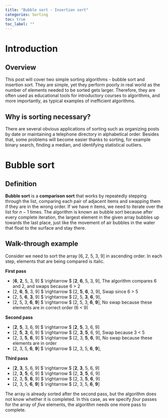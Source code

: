 ```yaml
---
title: "Bubble sort - Insertion sort"
categories: Sorting
toc: true
toc_label: ""
---
```

# Introduction

## Overview

This post will cover two simple sorting algorithms - bubble sort and insertion sort. They are simple, yet they perform poorly in real world as the number of elements needed to be sorted gets larger. Therefore, they are often used as educational tools for introductory courses to algorithms, and more importantly, as typical examples of inefficient algorithms. 

## Why is sorting necessary?

There are several obvious applications of sorting such as organizing posts by date or maintaining a telephone directory in alphabetical order. Besides that, some problems will become easier thanks to sorting, for example binary search, finding a median, and identifying statistical outliers.

# Bubble sort

## Definition

**Bubble sort** is a **comparison sort** that works by repeatedly stepping through the list, comparing each pair of adjacent items and swapping them if they are in the wrong order. If we have $n$ items, we need to iterate over the list for $n-1$ times. The algorithm is known as bubble sort because after every complete iteration, the largest element in the given array bubbles up towards the last place, just like the movement of air bubbles in the water that float to the surface and stay there. 

## Walk-through example

Consider we need to sort the array [6, 2, 5, 3, 9] in ascending order. In each step, elements that are being compared is italic.

**First pass**

- [**6**, **2**, 5, 3, 9] $ \rightarrow $ [**2**, **6**, 5, 3, 9], The algorithm compares 6 and 2, and swaps because 6 > 2
- [2, **6**, **5**, 3, 9] $ \rightarrow $ [2, **5**, **6**, 3, 9], Swap since 6 > 5
- [2, 5, **6**, **3**, 9] $ \rightarrow $ [2, 5, **3**, **6**, 9],
- [2, 5, 3, **6**, **9**] $ \rightarrow $ [2, 5, 3, **6**, **9**], No swap because these elements are in correct order (6 < 9)

**Second pass**

- [**2**, **5**, 3, 6, 9] $ \rightarrow $ [**2**, **5**, 3, 6, 9]
- [2, **5**, **3**, 6, 9] $ \rightarrow $ [2, **3**, **5**, 6, 9], Swap because 3 < 5
- [2, 3, **5**, **6**, 9] $ \rightarrow $ [2, 3, **5**, **6**, 9], No swap because these elements are in order
- [2, 3, 5, **6**, **9**] $ \rightarrow $ [2, 3, 5, **6**, **9**], 

**Third pass**

- [**2**, **3**, 5, 6, 9] $ \rightarrow $ [**2**, **3**, 5, 6, 9]
- [2, **3**, **5**, 6, 9] $ \rightarrow $ [2, **3**, **5**, 6, 9]
- [2, 3, **5**, **6**, 9] $ \rightarrow $ [2, 3, **5**, **6**, 9]
- [2, 3, 5, **6**, **9**] $ \rightarrow $ [2, 3, 5, **6**, **9**]

The array is already sorted after the second pass, but the algorithm does not know whether it is completed. In this case, as we specify *four* passes for the array of *five* elements, the algorithm needs one more pass to complete.